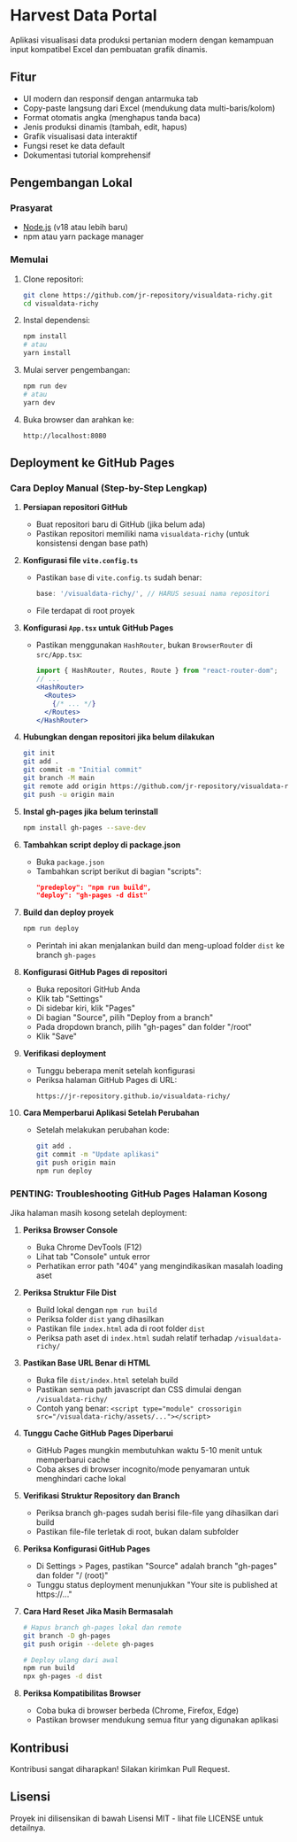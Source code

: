 
# Harvest Data Portal

Aplikasi visualisasi data produksi pertanian modern dengan kemampuan input kompatibel Excel dan pembuatan grafik dinamis.

## Fitur

- UI modern dan responsif dengan antarmuka tab
- Copy-paste langsung dari Excel (mendukung data multi-baris/kolom)
- Format otomatis angka (menghapus tanda baca)
- Jenis produksi dinamis (tambah, edit, hapus)
- Grafik visualisasi data interaktif
- Fungsi reset ke data default
- Dokumentasi tutorial komprehensif

## Pengembangan Lokal

### Prasyarat

- [Node.js](https://nodejs.org/) (v18 atau lebih baru)
- npm atau yarn package manager

### Memulai

1. Clone repositori:
   ```sh
   git clone https://github.com/jr-repository/visualdata-richy.git
   cd visualdata-richy
   ```

2. Instal dependensi:
   ```sh
   npm install
   # atau
   yarn install
   ```

3. Mulai server pengembangan:
   ```sh
   npm run dev
   # atau
   yarn dev
   ```

4. Buka browser dan arahkan ke:
   ```
   http://localhost:8080
   ```

## Deployment ke GitHub Pages

### Cara Deploy Manual (Step-by-Step Lengkap)

1. **Persiapan repositori GitHub**
   - Buat repositori baru di GitHub (jika belum ada)
   - Pastikan repositori memiliki nama `visualdata-richy` (untuk konsistensi dengan base path)

2. **Konfigurasi file `vite.config.ts`**
   - Pastikan `base` di `vite.config.ts` sudah benar:
     ```js
     base: '/visualdata-richy/', // HARUS sesuai nama repositori
     ```
   - File terdapat di root proyek

3. **Konfigurasi `App.tsx` untuk GitHub Pages**
   - Pastikan menggunakan `HashRouter`, bukan `BrowserRouter` di `src/App.tsx`:
     ```jsx
     import { HashRouter, Routes, Route } from "react-router-dom";
     // ...
     <HashRouter>
       <Routes>
         {/* ... */}
       </Routes>
     </HashRouter>
     ```

4. **Hubungkan dengan repositori jika belum dilakukan**
   ```sh
   git init
   git add .
   git commit -m "Initial commit"
   git branch -M main
   git remote add origin https://github.com/jr-repository/visualdata-richy.git
   git push -u origin main
   ```

5. **Instal gh-pages jika belum terinstall**
   ```sh
   npm install gh-pages --save-dev
   ```

6. **Tambahkan script deploy di package.json**
   - Buka `package.json`
   - Tambahkan script berikut di bagian "scripts":
     ```json
     "predeploy": "npm run build",
     "deploy": "gh-pages -d dist"
     ```

7. **Build dan deploy proyek**
   ```sh
   npm run deploy
   ```
   - Perintah ini akan menjalankan build dan meng-upload folder `dist` ke branch `gh-pages`

8. **Konfigurasi GitHub Pages di repositori**
   - Buka repositori GitHub Anda
   - Klik tab "Settings"
   - Di sidebar kiri, klik "Pages"
   - Di bagian "Source", pilih "Deploy from a branch"
   - Pada dropdown branch, pilih "gh-pages" dan folder "/root"
   - Klik "Save"

9. **Verifikasi deployment**
   - Tunggu beberapa menit setelah konfigurasi
   - Periksa halaman GitHub Pages di URL:
     ```
     https://jr-repository.github.io/visualdata-richy/
     ```

10. **Cara Memperbarui Aplikasi Setelah Perubahan**
    - Setelah melakukan perubahan kode:
      ```sh
      git add .
      git commit -m "Update aplikasi"
      git push origin main
      npm run deploy
      ```

### PENTING: Troubleshooting GitHub Pages Halaman Kosong

Jika halaman masih kosong setelah deployment:

1. **Periksa Browser Console**
   - Buka Chrome DevTools (F12)
   - Lihat tab "Console" untuk error
   - Perhatikan error path "404" yang mengindikasikan masalah loading aset

2. **Periksa Struktur File Dist**
   - Build lokal dengan `npm run build`
   - Periksa folder `dist` yang dihasilkan
   - Pastikan file `index.html` ada di root folder `dist`
   - Periksa path aset di `index.html` sudah relatif terhadap `/visualdata-richy/`

3. **Pastikan Base URL Benar di HTML**
   - Buka file `dist/index.html` setelah build
   - Pastikan semua path javascript dan CSS dimulai dengan `/visualdata-richy/`
   - Contoh yang benar: `<script type="module" crossorigin src="/visualdata-richy/assets/..."></script>`

4. **Tunggu Cache GitHub Pages Diperbarui**
   - GitHub Pages mungkin membutuhkan waktu 5-10 menit untuk memperbarui cache
   - Coba akses di browser incognito/mode penyamaran untuk menghindari cache lokal

5. **Verifikasi Struktur Repository dan Branch**
   - Periksa branch gh-pages sudah berisi file-file yang dihasilkan dari build
   - Pastikan file-file terletak di root, bukan dalam subfolder

6. **Periksa Konfigurasi GitHub Pages**
   - Di Settings > Pages, pastikan "Source" adalah branch "gh-pages" dan folder "/ (root)"
   - Tunggu status deployment menunjukkan "Your site is published at https://..."

7. **Cara Hard Reset Jika Masih Bermasalah**
   ```sh
   # Hapus branch gh-pages lokal dan remote
   git branch -D gh-pages
   git push origin --delete gh-pages
   
   # Deploy ulang dari awal
   npm run build
   npx gh-pages -d dist
   ```

8. **Periksa Kompatibilitas Browser**
   - Coba buka di browser berbeda (Chrome, Firefox, Edge)
   - Pastikan browser mendukung semua fitur yang digunakan aplikasi

## Kontribusi

Kontribusi sangat diharapkan! Silakan kirimkan Pull Request.

## Lisensi

Proyek ini dilisensikan di bawah Lisensi MIT - lihat file LICENSE untuk detailnya.
